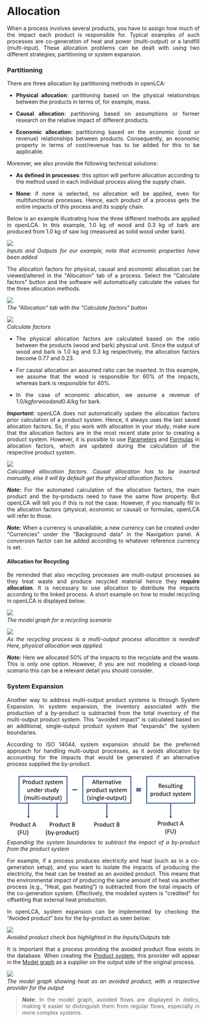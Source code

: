 
# Allocation

<div style='text-align: justify;'>


When a process involves several products, you have to assign how much of the impact each product is responsible for. Typical examples of such processes are co-generation of heat and power (multi-output) or a landfill (multi-input). These allocation problems can be dealt with using two different strategies; partitioning or system expansion. 

### Partitioning

There are three allocation by partitioning methods in openLCA:

-   **Physical allocation**: partitioning based on the physical relationships between the products in terms of, for example, mass. 

-   **Causal allocation**: partitioning based on assumptions or former research on the relative impact of different products.

-   **Economic allocation**: partitioning based on the economic (cost or revenue) relationships between products. Consequently, an economic property in terms of cost/revenue has to be added for this to be applicable. 

Moreover, we also provide the following technical solutions:

-   **As defined in processes**: this option will perform allocation according to the method used in each individual process along the supply chain.

- **None**: if none is selected, no allocation will be applied, even for multifunctional processes. Hence, each product of a process gets the entire impacts of this process and its supply chain.

Below is an example illustrating how the three different methods are applied in openLCA. In this example, 1.0 kg of wood and 0.3 kg of bark are produced from 1.0 kg of saw log (measured as solid wood under bark).

![](./media/allocation_example_inputs_outputs.png)
<br>_Inputs and Outputs for our example, note that economic properties have been added_

The allocation factors for physical, causal and economic allocation can be viewed/altered in the "Allocation" tab of a process. Select the "Calculate factors" button and the software will automatically calculate the values for the three allocation methods. 

![](./media/allocation_example_allocation_tab_calculation_button.png)
<br>_The "Allocation" tab with the "Calculate factors" button_

![](./media/allocation_example_calculation_tab.png)
<br>_Calculate factors_

- The physical allocation factors are calculated based on the ratio between the products (wood and bark) physical unit. Since the output of wood and bark is 1.0 kg and 0.3 kg respectively, the allocation factors become 0.77 and 0.23.

- For causal allocation an assumed ratio can be inserted. In this example, we assume that the wood is responsible for 60% of the impacts, whereas bark is responsible for 40%. 

- In the case of economic allocation, we assume a revenue of 1.0$/kg for wood and 0.4$/kg for bark.

_**Important:**_ openLCA does not automatically update the allocation factors prior calculation of a product system. Hence, it always uses the last saved allocation factors. So, if you work with allocation in your study, make sure that the allocation factors are in the most recent state prior to creating a product system. However, it is possible to use [Parameters](./parameters/parameters.md) and [Formulas](./cheat/formulas_in_openlca.md) in allocation factors, which are updated during the calculation of the respective product system.


![](./media/allocation_example_calculated_factors.png)
<br>_Calculated allocation factors. Causal allocation has to be inserted manually, else it will by default get the physical allocation factors._

_**Note:**_ For the automated calculation of the allocation factors, the main product and the by-products need to have the same flow property. But openLCA will tell you if this is not the case. However, if you manually fill in the allocation factors (physical, economic or causal) or formulas, openLCA will refer to those.

_**Note:**_ When a currency is unavailable, a new currency can be created under "Currencies" under the "Background data" in the Navigation panel. A conversion factor can be added according to whatever reference currency is set.

#### Allocation for Recycling

Be reminded that also recycling processes are multi-output processes as they treat waste and produce recycled material hence they **require allocation**. It is necessary to use allocation to distribute the impacts according to the linked process. A short example on how to model recycling in openLCA is displayed below:

![](./media/recycling_model_graph.png)
<br>_The model graph for a recycling scenario_

![](./media/allocation_recycling.png)
<br>_As the recycling process is a multi-output process allocation is needed! Here, physical allocation was applied._

_**Note:**_ Here we allocated 50% of the impacts to the recyclate and the waste. This is only one option. However, if you are not modeling a closed-loop scenario this can be a relevant detail you should consider.

### System Expansion

Another way to address multi-output product systems is through System Expansion. In system expansion, the inventory associated with the production of a by-product is subtracted from the total inventory of the multi-output product system. This “avoided impact” is calculated based on an additional, single-output product system that “expands” the system boundaries. 

According to ISO 14044, system expansion should be the preferred approach for handling multi-output processes, as it avoids allocation by accounting for the impacts that would be generated if an alternative process supplied the by-product.

![](./media/allocation_vs_se.png)
<br>_Expanding the system boundaries to subtract the impact of a by-product from the product system_

For example, if a process produces electricity and heat (such as in a co-generation setup), and you want to isolate the impacts of producing the electricity, the heat can be treated as an avoided product. This means that the environmental impact of producing the same amount of heat via another process (e.g., “Heat, gas heating”) is subtracted from the total impacts of the co-generation system. Effectively, the modeled system is "credited" for offsetting that external heat production.

In openLCA, system expansion can be implemented by checking the “Avoided product” box for the by-product as seen below:

![](./media/avoided_example_check.png)
<br>_Avoided product check box highlighted in the Inputs/Outputs tab_

It is important that a process providing the avoided product flow exists in the database. When creating the [Product system](./prod_sys/Creating.md), this provider will appear in the [Model graph](./prod_sys/model_graph.md) as a supplier on the output side of the original process.

![](./media/avoided_example_model_graph.png)
<br>_The model graph showing heat as an avoided product, with a respective provider for the output_

>**_Note_**: In the model graph, avoided flows are displayed in *italics*, making it easier to distinguish them from regular flows, especially in more complex systems.

</div>
